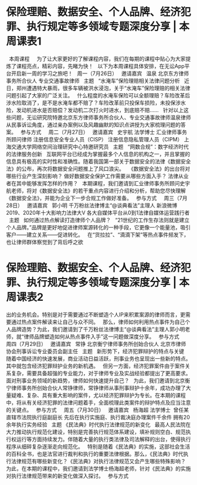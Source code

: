 # 保险理赔、数据安全、个人品牌、经济犯罪、执行规定等多领域专题深度分享 | 本周课表1

 
本周课程
 
 
为了让大家更好的了解课程内容，我们在每期的课程中贴心为大家提炼了课程亮点，精彩内容，先睹为快！
 
以下为本周课程具体安排，在无讼App平台开启新一周的学习之旅吧！
 
周一（7月26日）
 
邀请嘉宾
 
温泉
北京东方律师事务所合伙人
专业交通事故律师
 
主题
 
“水淹车”保险理赔相关法律问题分析
 
近日，郑州遭遇特大暴雨，很多车辆被洪水浸泡，关于“水淹车”保险理赔的相关法律问题引起了大家的广泛关注。
 
什么程度的水淹车保险可以全额理赔？车险改革后涉水险取消了，是不是水淹车都不赔了？车险改革前只投保车损险，未投保涉水险，发动机进水是否赔偿？发动机二次打火时进水，到底赔不赔……
 
针对以上这些问题，无讼研究院特邀北京东方律师事务所合伙人、专业交通事故律师温泉律师从民事诉讼角度，通过亲办案例以及风趣幽默的知识点讲授为大家梳理问题的答案。
 
参与方式
 
 
周二（7月27日）
 
邀请嘉宾
 
史宇航
法学博士 汇业律师事务所顾问律师
注册信息安全专业人员（CISP）
注册信息隐私管理人员（CIPM）
上海交通大学网络空间治理研究中心特邀研究员
 
主题
 
“网数合规”：数字经济时代的法律服务创新
 
互联网平台已经成为掌握最多个人信息的机构之一，并且掌握的信息具有极高的实时性和准确性。随着我国第一部关于数据安全的法律《数据安全法》的公布，再次将数据安全问题推上了风口浪尖。
 
《数据安全法》的出台将对哪些行业产生深刻影响？
做好数据安全保护工作需要从哪些方面入手？
法律从业者在其中能够发挥怎样的作用？
 
本期课程，我们邀请到汇业律师事务所顾问史宇航老师，将对《数据安全法》的若干重点内容进行介绍和分析，帮助您尽快理解《数据安全法》，并能为企业下一步合规工作做好准备。
 
参与方式
 
 
周三（7月28日）
 
邀请嘉宾
 
郭小明
千万粉丝法律博主“@谈典看法”主理人
新浪微博2019、2020年十大影响力法律大V
各大自媒体平台从0到1法律自媒体运营践行者
 
主题
 
如何通过热点解读打造​律师个人品牌？
 
“21世纪的工作生存法则就是建立个人品牌。”品牌是更好地促进律师案源转化的一种手段，它更像一个能量池，吸引客户——建立关系——促进转化。
 
在“货拉拉”、“滴滴下架”等热点事件频发下，也让律师群体察觉到了背后呼之欲

# 保险理赔、数据安全、个人品牌、经济犯罪、执行规定等多领域专题深度分享 | 本周课表2

出的业务机会。特别是对于需要通过不断塑造个人IP来积累案源的律师而言，更需要通过热点案件解读来让自己与众不同。
 
那么，律师如何利用热点事件为自己个人品牌造势？为此，我们邀请到了千万粉丝法律博主“@谈典看法”主理人郭小明老师，就“律师品牌塑造如何从热点事件入手”这一问题做深度分享。
 
参与方式
 
 
周四（7月29日）
 
邀请嘉宾
 
常铮
北京衡宁律师事务所创始合伙人
北京市律师协会刑事诉讼专业委员会副主任
 
主题
 
新形势下，经济犯罪辩护的特点与关键
 
随着中国经济的快速发展，商业活动日益活跃，刑事业务也呈现出一些新的特点。其中就包含经济犯罪辩护业务的新机遇。
 
但另一方面，经济犯罪案件由于案件关系复杂，需要具备超强的专业能力，对于律师专业及实战经验都提出了更高要求。面对刑事业务领域的新趋势，律师如何快速提升自己？
 
为此，我们邀请到北京衡宁律师事务所创始合伙人常铮律师，常铮律师从事刑事辩护十余年，成功办理了大量疑难、复杂、具有重大影响的案件，尤以经济犯罪辩护为专长。在本期的课程中，将从有关经济犯罪的法律问题着手，全面梳理此类案件的辩护特点及应当注意的关键点。
 
参与方式
 
 
周五（7月30日）
 
邀请嘉宾
 
杨海超
法学博士 
曾任某直辖市法院执行庭副庭长
先后在执行实施庭、执行裁决庭办理案件千余件
拥有20余年执行实务经验
 
主题
《民法典》时代执行法律规范的新变化
 
最高人民法院在大力推动执行规范化建设，特别是完善执行规范体系建设，填补规则空白、规范执行权运行等方面持续发力。伴随着大量的执行类法律及司法解释的出台，使得执行程序从细碎复杂逐渐走向规范化。
 
特别是随着《民法典》的实施，这部社会生活的百科全书，也是法官进行裁判和执行的重要法律根据。那么，《民法典》时代执行法律规范有哪些新变化？《民法典》对执行法律规范又会产生哪些特殊影响？
 
为此，在本期的课程中，我们邀请到法学博士杨海超老师，针对《民法典》的实施对执行法律规范带来的新变化做深入探讨。
 
参与方式
 


